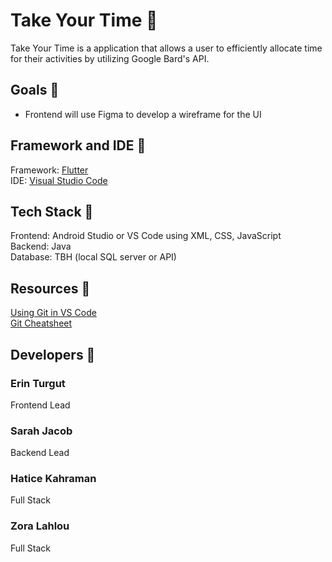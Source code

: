 # Take Your Time 🧠

Take Your Time is a application that allows a user to efficiently allocate time for their activities by utilizing Google Bard's API.

## Goals 🧠

- Frontend will use Figma to develop a wireframe for the UI

## Framework and IDE 🧠

Framework: [Flutter](https://docs.flutter.dev/get-started/install)\
IDE: [Visual Studio Code](https://code.visualstudio.com/)

## Tech Stack 🧠

Frontend: Android Studio or VS Code using XML, CSS, JavaScript\
Backend: Java\
Database: TBH (local SQL server or API)

## Resources 🧠

[Using Git in VS Code](https://code.visualstudio.com/docs/sourcecontrol/intro-to-git)\
[Git Cheatsheet](https://education.github.com/git-cheat-sheet-education.pdf)

## Developers 🧠

### Erin Turgut

Frontend Lead

### Sarah Jacob

Backend Lead

### Hatice Kahraman

Full Stack

### Zora Lahlou

Full Stack

